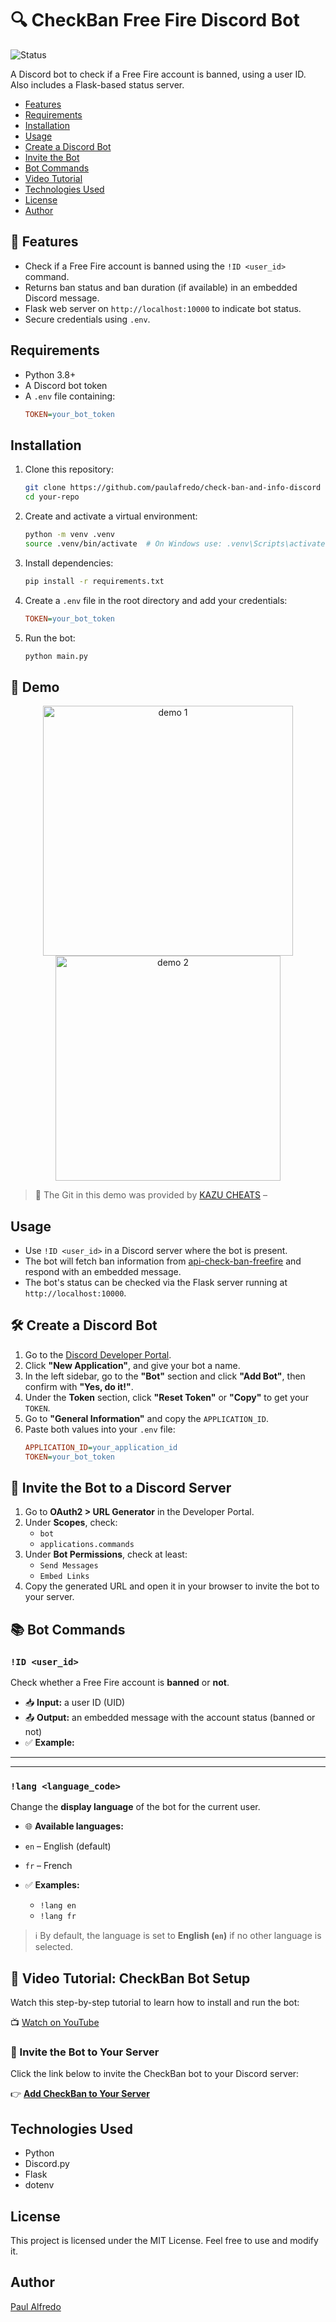 # 🔍 CheckBan Free Fire Discord Bot

![Status](https://img.shields.io/badge/status-active-brightgreen)

A Discord bot to check if a Free Fire account is banned, using a user ID. Also includes a Flask-based status server.

- [Features](#-features)
- [Requirements](#requirements)
- [Installation](#installation)
- [Usage](#usage)
- [Create a Discord Bot](#create-a-discord-bot)
- [Invite the Bot](#-invite-the-bot-to-your-server)
- [Bot Commands](#-bot-commands)
- [Video Tutorial](#-video-tutorial-checkban-bot-setup)
- [Technologies Used](#technologies-used)
- [License](#license)
- [Author](#author)

## 🚀 Features

- Check if a Free Fire account is banned using the `!ID <user_id>` command.
- Returns ban status and ban duration (if available) in an embedded Discord message.
- Flask web server on `http://localhost:10000` to indicate bot status.
- Secure credentials using `.env`.

## Requirements

- Python 3.8+
- A Discord bot token
- A `.env` file containing:
  ```ini
  TOKEN=your_bot_token
  ```

## Installation

1. Clone this repository:
   ```sh
   git clone https://github.com/paulafredo/check-ban-and-info-discord
   cd your-repo
   ```
2. Create and activate a virtual environment:
   ```sh
   python -m venv .venv
   source .venv/bin/activate  # On Windows use: .venv\Scripts\activate
   
3. Install dependencies:
   ```sh
   pip install -r requirements.txt
   ```



4. Create a `.env` file in the root directory and add your credentials:
   ```ini
   TOKEN=your_bot_token
   ```

5. Run the bot:
   ```sh
   python main.py
   ```

## 📸 Demo


<div align="center">

  <img src="https://github.com/user-attachments/assets/a16183fe-9e97-455c-ae5c-aa4b17932678" alt="demo 1" width="400"/> 
  <img src="https://github.com/user-attachments/assets/936fcc49-5626-45a1-815c-94ae76f5c836" alt="demo 2" width="360"/>
 
</div>

> 🎥 The Git in this demo was provided by [KAZU CHEATS]() – 


## Usage

- Use `!ID <user_id>` in a Discord server where the bot is present.
- The bot will fetch ban information from [api-check-ban-freefire](https://github.com/paulafredo/api-check-ban-freefire) and respond with an embedded message.
- The bot's status can be checked via the Flask server running at `http://localhost:10000`.



## 🛠️ Create a Discord Bot

1. Go to the [Discord Developer Portal](https://discord.com/developers/applications).
2. Click **"New Application"**, and give your bot a name.
3. In the left sidebar, go to the **"Bot"** section and click **"Add Bot"**, then confirm with **"Yes, do it!"**.
4. Under the **Token** section, click **"Reset Token"** or **"Copy"** to get your `TOKEN`.
5. Go to **"General Information"** and copy the `APPLICATION_ID`.
6. Paste both values into your `.env` file:
      ```ini
   APPLICATION_ID=your_application_id
   TOKEN=your_bot_token
   ```


## 🔗 Invite the Bot to a Discord Server

1. Go to **OAuth2 > URL Generator** in the Developer Portal.
2. Under **Scopes**, check:
   - `bot`
   - `applications.commands`
3. Under **Bot Permissions**, check at least:
   - `Send Messages`
   - `Embed Links`
4. Copy the generated URL and open it in your browser to invite the bot to your server.


## 📚 Bot Commands

### `!ID <user_id>`
Check whether a Free Fire account is **banned** or **not**.

- 📥 **Input:** a user ID (UID)
- 📤 **Output:** an embedded message with the account status (banned or not)
- ✅ **Example:**

---

---
### `!lang <language_code>`
Change the **display language** of the bot for the current user.

- 🌐 **Available languages:**
- `en` – English (default)
- `fr` – French

- ✅ **Examples:**
   - `!lang en`
   - `!lang fr`
     
> ℹ️ By default, the language is set to **English (`en`)** if no other language is selected.


## 🎥 Video Tutorial: CheckBan Bot Setup

Watch this step-by-step tutorial to learn how to install and run the bot:

📺 [Watch on YouTube](https://youtu.be/ue7gJTrbP1U)




### 🤖 Invite the Bot to Your Server

Click the link below to invite the CheckBan bot to your Discord server:

👉 [**Add CheckBan to Your Server**](https://discord.com/oauth2/authorize?client_id=1332414680928485457&permissions=274877975552&scope=bot+applications.commands)


## Technologies Used

- Python
- Discord.py
- Flask
- dotenv

## License

This project is licensed under the MIT License. Feel free to use and modify it.

## Author

[Paul Alfredo](https://github.com/paulafredo)

